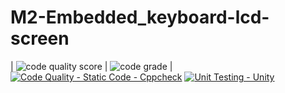 # M2-Embedded_keyboard-lcd-screen
| ![code quality score](https://api.codiga.io/project/30170/score/svg) | ![code grade](https://api.codiga.io/project/30170/status/svg) |
[![Code Quality - Static Code - Cppcheck](https://github.com/iswaryadhanapalan/M2-Embedded_keyboard-lcd-screen/actions/workflows/cppcheck.yml/badge.svg)](https://github.com/iswaryadhanapalan/M2-Embedded_keyboard-lcd-screen/actions/workflows/cppcheck.yml)
[![Unit Testing - Unity](https://github.com/iswaryadhanapalan/M2-Embedded_keyboard-lcd-screen/actions/workflows/unity.yml/badge.svg)](https://github.com/iswaryadhanapalan/M2-Embedded_keyboard-lcd-screen/actions/workflows/unity.yml)

